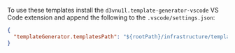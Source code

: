 To use these templates install the `d3vnu1l.template-generator-vscode` VS Code extension and append the following to the `.vscode/settings.json`:

```json
{
  "templateGenerator.templatesPath": "${rootPath}/infrastructure/templates",
}
```
